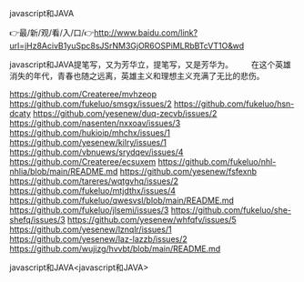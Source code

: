 javascript和JAVA

👉最/新/观/看/入/口/👉http://www.baidu.com/link?url=jHz8AcivB1yuSpc8sJSrNM3GjOR6OSPiMLRbBTcVT1O&wd

javascript和JAVA提笔写，又为芳华立，提笔写，又是芳华为。
　　在这个英雄消失的年代，青春也随之远离，英雄主义和理想主义充满了无比的悲伤。


https://github.com/Createree/mvhzeop
https://github.com/fukeluo/smsgx/issues/2
https://github.com/fukeluo/hsn-dcaty
https://github.com/yesenew/duq-zecvb/issues/2
https://github.com/nasenten/nxxoav/issues/3
https://github.com/hukioip/mhchx/issues/1
https://github.com/yesenew/kilry/issues/1
https://github.com/vbnuews/srydqev/issues/4
https://github.com/Createree/ecsuxem
https://github.com/fukeluo/nhl-nhlia/blob/main/README.md
https://github.com/yesenew/fsfexnb
https://github.com/tareres/wqtgvhq/issues/2
https://github.com/fukeluo/mtjdthx/issues/4
https://github.com/fukeluo/qwesvsl/blob/main/README.md
https://github.com/fukeluo/jlsemi/issues/3
https://github.com/fukeluo/she-shefq/issues/3
https://github.com/yesenew/whfqfv/issues/5
https://github.com/yesenew/lznqlr/issues/1
https://github.com/yesenew/laz-lazzb/issues/2
https://github.com/wujizg/hvvbt/blob/main/README.md

javascript和JAVA&lt;javascript和JAVA>
